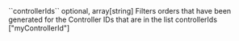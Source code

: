 <tr><td style="padding-left:20px;">``controllerIds``</td>
	
<td>optional, array[string]</td>
	
<td>Filters orders that have been generated for the Controller IDs that are in the list controllerIds

</td>


<td> ["myControllerId"]</td>
<td></td></tr>
